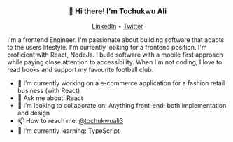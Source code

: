 <h3 align="center">👋 Hi there! I'm Tochukwu Ali</h3>
<p align="center">
  <a href="https://www.linkedin.com/in/tochukwuali">LinkedIn</a> •
  <a href="https://twitter.com/tochukwuali3">Twitter</a>
</p> 

I'm a frontend Engineer. I'm passionate about building software that adapts to the users lifestyle. I'm currently looking for a frontend position. I'm proficient with React, NodeJs. I build software with a mobile first approach while paying close attention to accessibility. When I'm not coding, I love to read books and support my favourite football club.

- 🔭 I’m currently working on a e-commerce application for a fashion retail business (with React)
- 💬 Ask me about: React
- 🤔 I’m looking to collaborate on: Anything front-end; both implementation and design
- 📫 How to reach me: [@tochukwuali3](https://twitter.com/tochukwuali3)
- 🌱 I’m currently learning: TypeScript

<!--
**tochukwuali/tochukwuali** is a ✨ _special_ ✨ repository because its `README.md` (this file) appears on your GitHub profile.

Here are some ideas to get you started:


- 🌱 I’m currently learning ...
- 👯 I’m looking to collaborate on ...
- 🤔 I’m looking for help with ...
- 💬 Ask me about ...
- 📫 How to reach me:
- 😄 Pronouns: ...
- ⚡ Fun fact: ...
-->

